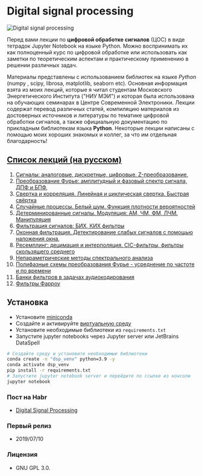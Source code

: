 # Digital signal processing

![Digital signal processing](img/cic_signal.svg "Improve your skills into Digital Signtal Processing!")

Перед вами лекции по **цифровой обработке сигналов** (ЦОС) в виде тетрадок Jupyter Notebook на языке Python. Можно воспринимать их как полноценный курс по цифровой обработке или использовать как заметки по теоретическим аспектам и практическому применению в решении различных задач.  

Материалы представлены с использованием библиотек на языке *Python* (numpy , scipy, librosa, matplotlib, seaborn etc). Основная информация взята из моих лекций, которые я читал студентам Московского Энергетического Института ("НИУ МЭИ") и которая была использована на обучающих семинарах в Центре Современной Электроники. Лекции содержат перевод различных статей, компиляцию материалов из достоверных источников и литературы по тематике цифровой обработки сигналов, а также официальную документацию по прикладным библиотекам языка **Python**. Некоторые лекции написаны с помощью моих хороших знакомых и коллег, за что им отдельная благодарность!

## [Список лекций (на русском)](https://github.com/hukenovs/dsp-theory/tree/master/src "DSP courses in RU")

1. [Сигналы: аналоговые, дискретные, цифровые. Z-преобразование](https://nbviewer.jupyter.org/github/hukenovs/dsp-theory/blob/master/src/dsp_theory_1_signals.ipynb?flush_cache=True "Signals, analog, digital, Z-transform"),
2. [Преобразование Фурье: амплитудный и фазовый спектр сигнала, ДПФ и БПФ](https://nbviewer.jupyter.org/github/hukenovs/dsp-theory/blob/master/src/dsp_theory_2_spectrum.ipynb?flush_cache=True "Discrete Fourier Transform. FFT, IFFT"),
3. [Свертка и корреляция. Линейная и циклическая свертка. Быстрая свёртка](https://nbviewer.jupyter.org/github/hukenovs/dsp-theory/blob/master/src/dsp_theory_3_convolution.ipynb?flush_cache=True "Correlation, convolution: linear / circular / fast")
4. [Случайные процессы. Белый шум. Функция плотности вероятностей](https://nbviewer.jupyter.org/github/hukenovs/dsp-theory/blob/master/src/dsp_theory_4_random_noise.ipynb?flush_cache=True "Random signals AWGN, Noise")
5. [Детерминированные сигналы. Модуляция: АМ, ЧМ, ФМ, ЛЧМ. Манипуляция](https://nbviewer.jupyter.org/github/hukenovs/dsp-theory/blob/master/src/dsp_theory_5_modulation.ipynb?flush_cache=True "Modulation. AM-, FM-, Chirp signals")
6. [Фильтрация сигналов: БИХ, КИХ фильтры](https://nbviewer.jupyter.org/github/hukenovs/dsp-theory/blob/master/src/dsp_theory_6_iir_fir_filters.ipynb?flush_cache=True "IIR / FIR filters")
7. [Оконная фильтрация. Детектирование слабых сигналов с помощью наложения окна](https://nbviewer.jupyter.org/github/hukenovs/dsp-theory/blob/master/src/dsp_theory_7_windows.ipynb?flush_cache=True "Windows, filtration: Hann, Blackman, Flattop, Kaiser etc."), 
8. [Ресемплинг: децимация и интерполяция. CIC-фильтры, фильтры скользящего среднего](https://nbviewer.jupyter.org/github/hukenovs/dsp-theory/blob/master/src/dsp_theory_8_resampling.ipynb?flush_cache=True "CIC filters, decimation, interpolation, moving average")
9. [Непараметрические методы спектрального анализа](https://nbviewer.jupyter.org/github/hukenovs/dsp-theory/blob/master/src/dsp_theory_9_periodogram.ipynb?flush_cache=True "Spectrum analysis: Welch's Method")
10. [Полифазные схемы преобразования Фурье - усреднение по частоте и по времени](https://nbviewer.jupyter.org/github/hukenovs/dsp-theory/blob/master/src/dsp_theory_10_polyphase_ffts.ipynb?flush_cache=True "Spectrum analysis: average spectrum")
11. [Банки фильтров в задачах аудиокодирования](https://nbviewer.jupyter.org/github/hukenovs/dsp-theory/blob/master/src/dsp_theory_11_filter_banks.ipynb?flush_cache=True "Filter banks for audio processing")
12. [Фильтры Фарроу](https://nbviewer.jupyter.org/github/hukenovs/dsp-theory/blob/master/src/dsp_theory_12_filter_farrow.ipynb?flush_cache=True "Filter Farrow")

## Установка
- Установите [miniconda](https://docs.conda.io/en/latest/miniconda.html)
- Создайте и активируйте [виртуальную среду](https://conda.io/projects/conda/en/latest/user-guide/tasks/manage-environments.html)
- Установите необходимые библиотеки из `requirements.txt`
- Запустите jupyter notebooks через Jupyter server или JetBrains DataSpell

```bash
# Создайте среду и установите необходимые библиотеки
conda create -n "dsp_venv" python=3.9 -y
conda activate dsp_venv
pip install -r requirements.txt
# Запустите jupyter notebook server и перейдите по ссылке из консоли 
jupyter notebook
```

### Пост на Habr
  * [Digital Signal Processing](https://habr.com/ru/post/460445/ "Habr post about DSP")

### Первый релиз
  * 2019/07/10
    
### Лицензия
  * GNU GPL 3.0.
